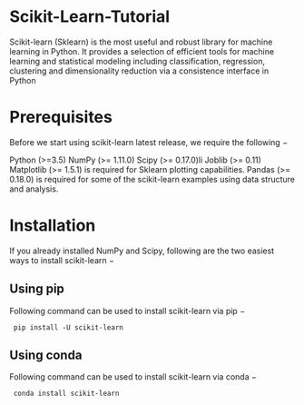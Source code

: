 # Scikit-Learn-Tutorial
Scikit-learn (Sklearn) is the most useful and robust library for machine learning in Python. It provides a selection of efficient tools for machine learning and statistical modeling including classification, regression, clustering and dimensionality reduction via a consistence interface in Python

# Prerequisites
Before we start using scikit-learn latest release, we require the following −

Python (>=3.5)
NumPy (>= 1.11.0)
Scipy (>= 0.17.0)li
Joblib (>= 0.11)
Matplotlib (>= 1.5.1) is required for Sklearn plotting capabilities.
Pandas (>= 0.18.0) is required for some of the scikit-learn examples using data structure and analysis.

# Installation

If you already installed NumPy and Scipy, following are the two easiest ways to install scikit-learn −

## Using pip

Following command can be used to install scikit-learn via pip −

<code> pip install -U scikit-learn </code>

## Using conda

Following command can be used to install scikit-learn via conda −

<code> conda install scikit-learn </code>
